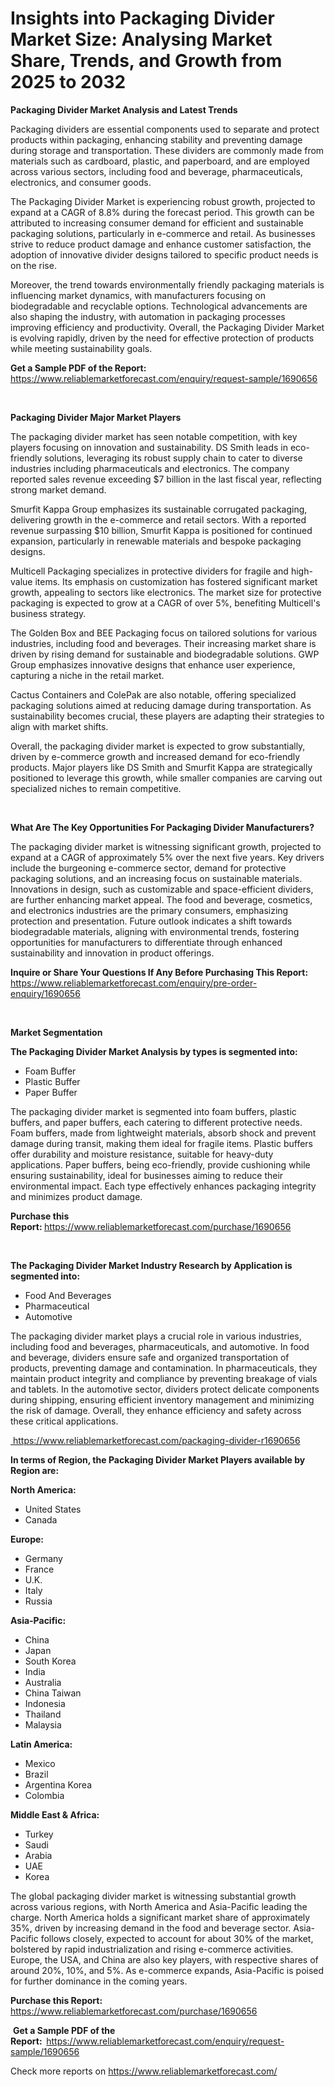 <p><h1>Insights into Packaging Divider Market Size: Analysing Market Share, Trends, and Growth from 2025 to 2032</h1></p><p><strong>Packaging Divider Market Analysis and Latest Trends</strong></p>
<p><p>Packaging dividers are essential components used to separate and protect products within packaging, enhancing stability and preventing damage during storage and transportation. These dividers are commonly made from materials such as cardboard, plastic, and paperboard, and are employed across various sectors, including food and beverage, pharmaceuticals, electronics, and consumer goods.</p><p>The Packaging Divider Market is experiencing robust growth, projected to expand at a CAGR of 8.8% during the forecast period. This growth can be attributed to increasing consumer demand for efficient and sustainable packaging solutions, particularly in e-commerce and retail. As businesses strive to reduce product damage and enhance customer satisfaction, the adoption of innovative divider designs tailored to specific product needs is on the rise.</p><p>Moreover, the trend towards environmentally friendly packaging materials is influencing market dynamics, with manufacturers focusing on biodegradable and recyclable options. Technological advancements are also shaping the industry, with automation in packaging processes improving efficiency and productivity. Overall, the Packaging Divider Market is evolving rapidly, driven by the need for effective protection of products while meeting sustainability goals.</p></p>
<p><strong>Get a Sample PDF of the Report:&nbsp;</strong> <a href="https://www.reliablemarketforecast.com/enquiry/request-sample/1690656?utm_campaign=2216&utm_medium=2&utm_source=Github&utm_content=ia&utm_term=22022025&utm_id=packaging-divider">https://www.reliablemarketforecast.com/enquiry/request-sample/1690656</a></p>
<p>&nbsp;</p>
<p><strong>Packaging Divider Major Market Players</strong></p>
<p><p>The packaging divider market has seen notable competition, with key players focusing on innovation and sustainability. DS Smith leads in eco-friendly solutions, leveraging its robust supply chain to cater to diverse industries including pharmaceuticals and electronics. The company reported sales revenue exceeding $7 billion in the last fiscal year, reflecting strong market demand.</p><p>Smurfit Kappa Group emphasizes its sustainable corrugated packaging, delivering growth in the e-commerce and retail sectors. With a reported revenue surpassing $10 billion, Smurfit Kappa is positioned for continued expansion, particularly in renewable materials and bespoke packaging designs.</p><p>Multicell Packaging specializes in protective dividers for fragile and high-value items. Its emphasis on customization has fostered significant market growth, appealing to sectors like electronics. The market size for protective packaging is expected to grow at a CAGR of over 5%, benefiting Multicell's business strategy.</p><p>The Golden Box and BEE Packaging focus on tailored solutions for various industries, including food and beverages. Their increasing market share is driven by rising demand for sustainable and biodegradable solutions. GWP Group emphasizes innovative designs that enhance user experience, capturing a niche in the retail market.</p><p>Cactus Containers and ColePak are also notable, offering specialized packaging solutions aimed at reducing damage during transportation. As sustainability becomes crucial, these players are adapting their strategies to align with market shifts.</p><p>Overall, the packaging divider market is expected to grow substantially, driven by e-commerce growth and increased demand for eco-friendly products. Major players like DS Smith and Smurfit Kappa are strategically positioned to leverage this growth, while smaller companies are carving out specialized niches to remain competitive.</p></p>
<p>&nbsp;</p>
<p><strong>What Are The Key Opportunities For Packaging Divider Manufacturers?</strong></p>
<p><p>The packaging divider market is witnessing significant growth, projected to expand at a CAGR of approximately 5% over the next five years. Key drivers include the burgeoning e-commerce sector, demand for protective packaging solutions, and an increasing focus on sustainable materials. Innovations in design, such as customizable and space-efficient dividers, are further enhancing market appeal. The food and beverage, cosmetics, and electronics industries are the primary consumers, emphasizing protection and presentation. Future outlook indicates a shift towards biodegradable materials, aligning with environmental trends, fostering opportunities for manufacturers to differentiate through enhanced sustainability and innovation in product offerings.</p></p>
<p><strong>Inquire or Share Your Questions If Any Before Purchasing This Report:</strong> <a href="https://www.reliablemarketforecast.com/enquiry/pre-order-enquiry/1690656?utm_campaign=2216&utm_medium=2&utm_source=Github&utm_content=ia&utm_term=22022025&utm_id=packaging-divider">https://www.reliablemarketforecast.com/enquiry/pre-order-enquiry/1690656</a></p>
<p>&nbsp;</p>
<p><strong>Market Segmentation</strong></p>
<p><strong>The Packaging Divider Market Analysis by types is segmented into:</strong></p>
<p><ul><li>Foam Buffer</li><li>Plastic Buffer</li><li>Paper Buffer</li></ul></p>
<p><p>The packaging divider market is segmented into foam buffers, plastic buffers, and paper buffers, each catering to different protective needs. Foam buffers, made from lightweight materials, absorb shock and prevent damage during transit, making them ideal for fragile items. Plastic buffers offer durability and moisture resistance, suitable for heavy-duty applications. Paper buffers, being eco-friendly, provide cushioning while ensuring sustainability, ideal for businesses aiming to reduce their environmental impact. Each type effectively enhances packaging integrity and minimizes product damage.</p></p>
<p><strong>Purchase this Report:&nbsp;</strong><a href="https://www.reliablemarketforecast.com/purchase/1690656?utm_campaign=2216&utm_medium=2&utm_source=Github&utm_content=ia&utm_term=22022025&utm_id=packaging-divider">https://www.reliablemarketforecast.com/purchase/1690656</a></p>
<p>&nbsp;</p>
<p><strong>The Packaging Divider Market Industry Research by Application is segmented into:</strong></p>
<p><ul><li>Food And Beverages</li><li>Pharmaceutical</li><li>Automotive</li></ul></p>
<p><p>The packaging divider market plays a crucial role in various industries, including food and beverages, pharmaceuticals, and automotive. In food and beverage, dividers ensure safe and organized transportation of products, preventing damage and contamination. In pharmaceuticals, they maintain product integrity and compliance by preventing breakage of vials and tablets. In the automotive sector, dividers protect delicate components during shipping, ensuring efficient inventory management and minimizing the risk of damage. Overall, they enhance efficiency and safety across these critical applications.</p></p>
<p><a href="https://www.reliablemarketforecast.com/packaging-divider-r1690656?utm_campaign=2216&utm_medium=2&utm_source=Github&utm_content=ia&utm_term=22022025&utm_id=packaging-divider">&nbsp;https://www.reliablemarketforecast.com/packaging-divider-r1690656</a></p>
<p><strong>In terms of Region, the Packaging Divider Market Players available by Region are:</strong></p>
<p>
    <p> <strong> North America: </strong>
        <ul>
            <li>United States</li>
            <li>Canada</li>
        </ul>
        </p> 
    <p> <strong> Europe: </strong>
        <ul>
            <li>Germany</li>
            <li>France</li>
            <li>U.K.</li>
            <li>Italy</li>
            <li>Russia</li>
        </ul>
        </p> 
    <p> <strong> Asia-Pacific: </strong>
        <ul>
            <li>China</li>
            <li>Japan</li>
            <li>South Korea</li>
            <li>India</li>
            <li>Australia</li>
            <li>China Taiwan</li>
            <li>Indonesia</li>
            <li>Thailand</li>
            <li>Malaysia</li>
        </ul>
        </p> 
    <p> <strong> Latin America: </strong>
        <ul>
            <li>Mexico</li>
            <li>Brazil</li>
            <li>Argentina Korea</li>
            <li>Colombia</li>
        </ul>
        </p> 
    <p> <strong> Middle East & Africa: </strong>
        <ul>
            <li>Turkey</li>
            <li>Saudi</li>
            <li>Arabia</li>
            <li>UAE</li>
            <li>Korea</li>
        </ul>
    </p>
    </p>
<p><p>The global packaging divider market is witnessing substantial growth across various regions, with North America and Asia-Pacific leading the charge. North America holds a significant market share of approximately 35%, driven by increasing demand in the food and beverage sector. Asia-Pacific follows closely, expected to account for about 30% of the market, bolstered by rapid industrialization and rising e-commerce activities. Europe, the USA, and China are also key players, with respective shares of around 20%, 10%, and 5%. As e-commerce expands, Asia-Pacific is poised for further dominance in the coming years.</p></p>
<p><strong>Purchase this Report: </strong><a href="https://www.reliablemarketforecast.com/purchase/1690656?utm_campaign=2216&utm_medium=2&utm_source=Github&utm_content=ia&utm_term=22022025&utm_id=packaging-divider">https://www.reliablemarketforecast.com/purchase/1690656</a></p>
<p>&nbsp;<strong>Get a Sample PDF of the Report:&nbsp;&nbsp;</strong><a href="https://www.reliablemarketforecast.com/enquiry/request-sample/1690656?utm_campaign=2216&utm_medium=2&utm_source=Github&utm_content=ia&utm_term=22022025&utm_id=packaging-divider">https://www.reliablemarketforecast.com/enquiry/request-sample/1690656</a></p>
<p><strong></strong></p>
<p>Check more reports on <a href="https://www.reliablemarketforecast.com/?utm_campaign=2216&utm_medium=2&utm_source=Github&utm_content=ia&utm_term=22022025&utm_id=packaging-divider">https://www.reliablemarketforecast.com/</a></p>